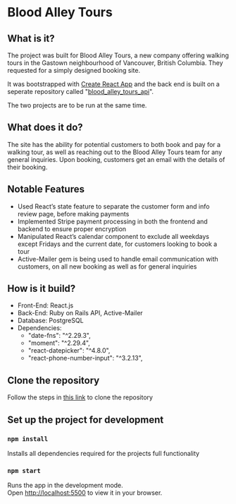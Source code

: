 # Blood Alley Tours

## What is it?

The project was built for Blood Alley Tours, a new company offering walking tours in the Gastown neighbourhood of Vancouver, British Columbia. They requested for a simply designed booking site.

It was bootstrapped with [Create React App](https://github.com/facebook/create-react-app) and the back end is built on a seperate repository called "[blood_alley_tours_api](https://github.com/ryo-soren/blood_alley_tours_api)". 

The two projects are to be run at the same time.

## What does it do?

The site has the ability for potential customers to both book and pay for a walking tour, as well as reaching out to the Blood Alley Tours team for any general inquiries. Upon booking, customers get an email with the details of their booking.

## Notable Features

* Used React’s state feature to separate the customer form and info review page, before making payments 
* Implemented Stripe payment processing in both the frontend and backend to ensure proper encryption 
* Manipulated React’s calendar component to exclude all weekdays except Fridays and the current date, for customers looking to book a tour
* Active-Mailer gem is being used to handle email communication with customers, on all new booking as well as for general inquiries

## How is it build?

* Front-End: React.js
* Back-End: Ruby on Rails API, Active-Mailer
* Database: PostgreSQL
* Dependencies:
  * "date-fns": "^2.29.3",
  * "moment": "^2.29.4",
  * "react-datepicker": "^4.8.0",
  * "react-phone-number-input": "^3.2.13",

## Clone the repository

Follow the steps in [this link](https://docs.github.com/en/repositories/creating-and-managing-repositories/cloning-a-repository) to clone the repository

## Set up the project for development

### `npm install`

Installs all dependencies required for the projects full functionality

### `npm start`

Runs the app in the development mode.\
Open [http://localhost:5500](http://localhost:5500) to view it in your browser.